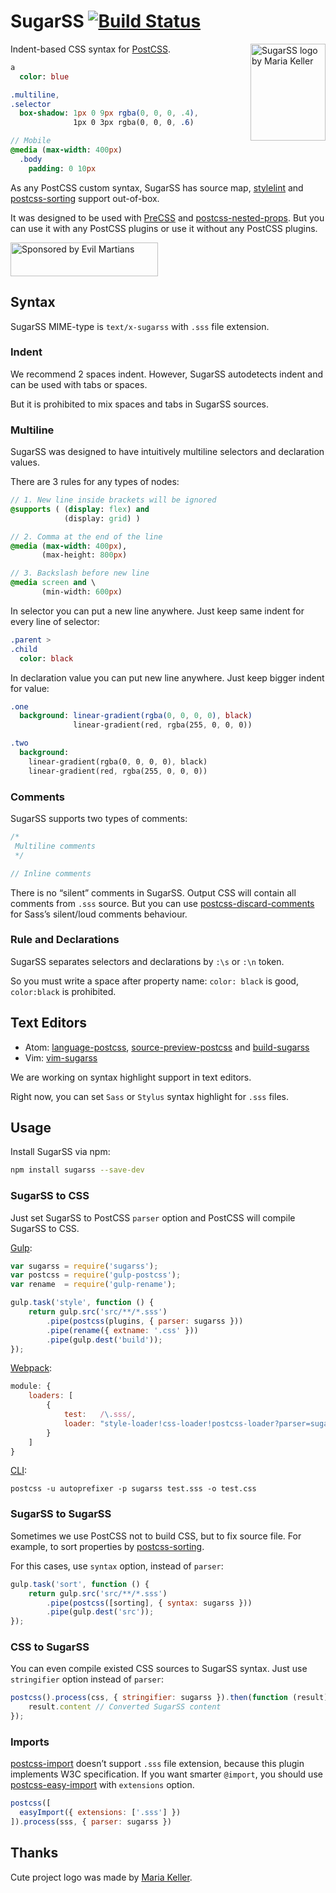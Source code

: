 # SugarSS [![Build Status][ci-img]][ci]

<img align="right" width="120" height="155"
     title="SugarSS logo by Maria Keller"
     src="http://postcss.github.io/sugarss/logo.svg">

Indent-based CSS syntax for [PostCSS].

```sass
a
  color: blue

.multiline,
.selector
  box-shadow: 1px 0 9px rgba(0, 0, 0, .4),
              1px 0 3px rgba(0, 0, 0, .6)

// Mobile
@media (max-width: 400px)
  .body
    padding: 0 10px
```

As any PostCSS custom syntax, SugarSS has source map, [stylelint]
and [postcss-sorting] support out-of-box.

It was designed to be used with [PreCSS] and [postcss-nested-props].
But you can use it with any PostCSS plugins
or use it without any PostCSS plugins.

<a href="https://evilmartians.com/?utm_source=sugarss">
  <img src="https://evilmartians.com/badges/sponsored-by-evil-martians.svg"
       alt="Sponsored by Evil Martians" width="236" height="54">
</a>

[postcss-nested-props]: https://github.com/jedmao/postcss-nested-props
[postcss-sorting]:      https://github.com/hudochenkov/postcss-sorting
[stylelint]:            http://stylelint.io/
[PostCSS]:              https://github.com/postcss/postcss
[PreCSS]:               https://github.com/jonathantneal/precss
[ci-img]:               https://img.shields.io/travis/postcss/sugarss.svg
[ci]:                   https://travis-ci.org/postcss/sugarss

## Syntax

SugarSS MIME-type is `text/x-sugarss` with `.sss` file extension.

### Indent

We recommend 2 spaces indent. However, SugarSS autodetects indent
and can be used with tabs or spaces.

But it is prohibited to mix spaces and tabs in SugarSS sources.

### Multiline

SugarSS was designed to have intuitively multiline selectors and declaration
values.

There are 3 rules for any types of nodes:

```sass
// 1. New line inside brackets will be ignored
@supports ( (display: flex) and
            (display: grid) )

// 2. Comma at the end of the line
@media (max-width: 400px),
       (max-height: 800px)

// 3. Backslash before new line
@media screen and \
       (min-width: 600px)
```

In selector you can put a new line anywhere. Just keep same indent
for every line of selector:

```sass
.parent >
.child
  color: black
```

In declaration value you can put new line anywhere. Just keep bigger indent
for value:

```sass
.one
  background: linear-gradient(rgba(0, 0, 0, 0), black)
              linear-gradient(red, rgba(255, 0, 0, 0))

.two
  background:
    linear-gradient(rgba(0, 0, 0, 0), black)
    linear-gradient(red, rgba(255, 0, 0, 0))
```

### Comments

SugarSS supports two types of comments:

```sass
/*
 Multiline comments
 */

// Inline comments
```

There is no “silent” comments in SugarSS. Output CSS will contain all comments
from `.sss` source. But you can use [postcss-discard-comments]
for Sass’s silent/loud comments behaviour.

[postcss-discard-comments]: https://www.npmjs.com/package/postcss-discard-comments

### Rule and Declarations

SugarSS separates selectors and declarations by `:\s` or `:\n` token.

So you must write a space after property name: `color: black` is good,
`color:black` is prohibited.

## Text Editors

* Atom: [language-postcss], [source-preview-postcss] and [build-sugarss]
* Vim: [vim-sugarss]

We are working on syntax highlight support in text editors.

Right now, you can set `Sass` or `Stylus` syntax highlight for `.sss` files.

[language-postcss]:         https://atom.io/packages/language-postcss
[source-preview-postcss]:   https://atom.io/packages/source-preview-postcss
[build-sugarss]:            https://atom.io/packages/build-sugarss
[vim-sugarss]:              https://github.com/hhsnopek/vim-sugarss

## Usage

Install SugarSS via npm:

```sh
npm install sugarss --save-dev
```

### SugarSS to CSS

Just set SugarSS to PostCSS `parser` option and PostCSS will compile
SugarSS to CSS.

[Gulp](https://github.com/postcss/gulp-postcss):

```js
var sugarss = require('sugarss');
var postcss = require('gulp-postcss');
var rename  = require('gulp-rename');

gulp.task('style', function () {
    return gulp.src('src/**/*.sss')
        .pipe(postcss(plugins, { parser: sugarss }))
        .pipe(rename({ extname: '.css' }))
        .pipe(gulp.dest('build'));
});
```

[Webpack](https://github.com/postcss/postcss-loader):

```js
module: {
    loaders: [
        {
            test:   /\.sss/,
            loader: "style-loader!css-loader!postcss-loader?parser=sugarss"
        }
    ]
}
```

[CLI](https://github.com/postcss/postcss-cli):

```
postcss -u autoprefixer -p sugarss test.sss -o test.css
```

### SugarSS to SugarSS

Sometimes we use PostCSS not to build CSS, but to fix source file.
For example, to sort properties by [postcss-sorting].

For this cases, use `syntax` option, instead of `parser`:

```js
gulp.task('sort', function () {
    return gulp.src('src/**/*.sss')
        .pipe(postcss([sorting], { syntax: sugarss }))
        .pipe(gulp.dest('src'));
});
```

[postcss-sorting]: https://github.com/hudochenkov/postcss-sorting

### CSS to SugarSS

You can even compile existed CSS sources to SugarSS syntax.
Just use `stringifier` option instead of `parser`:

```js
postcss().process(css, { stringifier: sugarss }).then(function (result) {
    result.content // Converted SugarSS content
});
```

### Imports

[postcss-import] doesn’t support `.sss` file extension, because this plugin
implements W3C specification. If you want smarter `@import`, you should
use [postcss-easy-import] with `extensions` option.

```js
postcss([
  easyImport({ extensions: ['.sss'] })
]).process(sss, { parser: sugarss })
```

[postcss-easy-import]: https://github.com/TrySound/postcss-easy-import
[postcss-import]:      https://github.com/postcss/postcss-import

## Thanks

Cute project logo was made by [Maria Keller](http://www.mariakellerac.com/).
